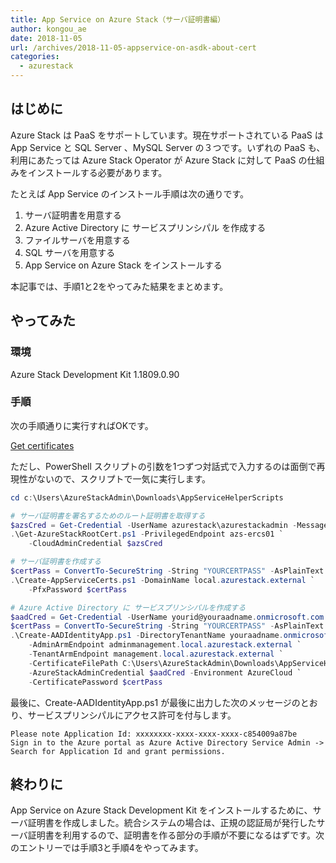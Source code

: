 ```yaml
---
title: App Service on Azure Stack（サーバ証明書編）
author: kongou_ae
date: 2018-11-05
url: /archives/2018-11-05-appservice-on-asdk-about-cert
categories:
  - azurestack
---
```


## はじめに

Azure Stack は PaaS をサポートしています。現在サポートされている PaaS は App Service と SQL Server 、MySQL Server の３つです。いずれの PaaS も、利用にあたっては Azure Stack Operator が Azure Stack に対して PaaS の仕組みをインストールする必要があります。

たとえば App Service のインストール手順は次の通りです。

1. サーバ証明書を用意する
2. Azure Active Directory に サービスプリンシパル を作成する
3. ファイルサーバを用意する
4. SQL サーバを用意する
5. App Service on Azure Stack をインストールする

本記事では、手順1と2をやってみた結果をまとめます。

## やってみた

### 環境

Azure Stack Development Kit 1.1809.0.90

### 手順

次の手順通りに実行すればOKです。

[Get certificates](https://docs.microsoft.com/en-us/azure/azure-stack/azure-stack-app-service-before-you-get-started#get-certificates)

ただし、PowerShell スクリプトの引数を1つずつ対話式で入力するのは面倒で再現性がないので、スクリプトで一気に実行します。

```powershell
cd c:\Users\AzureStackAdmin\Downloads\AppServiceHelperScripts

# サーバ証明書を署名するためのルート証明書を取得する
$azsCred = Get-Credential -UserName azurestack\azurestackadmin -Message "Please input pep credential"
.\Get-AzureStackRootCert.ps1 -PrivilegedEndpoint azs-ercs01 `
    -CloudAdminCredential $azsCred

# サーバ証明書を作成する
$certPass = ConvertTo-SecureString -String "YOURCERTPASS" -AsPlainText -Force
.\Create-AppServiceCerts.ps1 -DomainName local.azurestack.external `
    -PfxPassword $certPass

# Azure Active Directory に サービスプリンシパルを作成する
$aadCred = Get-Credential -UserName yourid@youraadname.onmicrosoft.com -Message "Please input aad credential"
$certPass = ConvertTo-SecureString -String "YOURCERTPASS" -AsPlainText -Force
.\Create-AADIdentityApp.ps1 -DirectoryTenantName youraadname.onmicrosoft.com `
    -AdminArmEndpoint adminmanagement.local.azurestack.external `
    -TenantArmEndpoint management.local.azurestack.external `
    -CertificateFilePath C:\Users\AzureStackAdmin\Downloads\AppServiceHelperScripts\sso.appservice.local.azurestack.external.pfx `
    -AzureStackAdminCredential $aadCred -Environment AzureCloud `
    -CertificatePassword $certPass
```

最後に、Create-AADIdentityApp.ps1 が最後に出力した次のメッセージのとおり、サービスプリンシパルにアクセス許可を付与します。

```
Please note Application Id: xxxxxxxx-xxxx-xxxx-xxxx-c854009a87be
Sign in to the Azure portal as Azure Active Directory Service Admin -> Search for Application Id and grant permissions.
```

## 終わりに

App Service on Azure Stack Development Kit をインストールするために、サーバ証明書を作成しました。統合システムの場合は、正規の認証局が発行したサーバ証明書を利用するので、証明書を作る部分の手順が不要になるはずです。次のエントリーでは手順3と手順4をやってみます。
